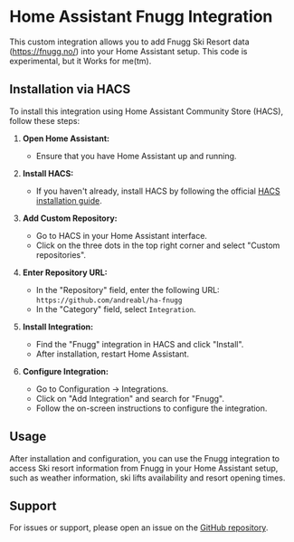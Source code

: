 # Home Assistant Fnugg Integration

This custom integration allows you to add Fnugg Ski Resort data  (https://fnugg.no/) into your Home Assistant setup. This code is experimental, but it Works for me(tm). 

## Installation via HACS

To install this integration using Home Assistant Community Store (HACS), follow these steps:

1. **Open Home Assistant:**
   - Ensure that you have Home Assistant up and running.

2. **Install HACS:**
   - If you haven't already, install HACS by following the official [HACS installation guide](https://hacs.xyz/docs/setup/download).

3. **Add Custom Repository:**
   - Go to HACS in your Home Assistant interface.
   - Click on the three dots in the top right corner and select "Custom repositories".

4. **Enter Repository URL:**
   - In the "Repository" field, enter the following URL: `https://github.com/andreabl/ha-fnugg`
   - In the "Category" field, select `Integration`.

5. **Install Integration:**
   - Find the "Fnugg" integration in HACS and click "Install".
   - After installation, restart Home Assistant.

6. **Configure Integration:**
   - Go to Configuration -> Integrations.
   - Click on "Add Integration" and search for "Fnugg".
   - Follow the on-screen instructions to configure the integration.

## Usage

After installation and configuration, you can use the Fnugg integration to access Ski resort information from Fnugg in your Home Assistant setup, such as weather information, ski lifts availability and resort opening times. 

## Support

For issues or support, please open an issue on the [GitHub repository](https://github.com/andreabl/ha-fnugg/issues).
